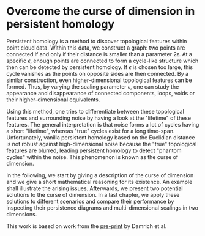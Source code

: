 # Overcome the curse of dimension in persistent homology

Persistent homology is a method to discover topological features within point cloud data. Within this data, we construct a graph: two points are connected if and only if their distance is smaller than a parameter $2\epsilon$. At a specific $\epsilon$, enough points are connected to form a cycle-like structure which then can be detected by persistent homology. If $\epsilon$ is chosen too large, this cycle vanishes as the points on opposite sides are then connected. By a similar construction, even higher-dimensional topological features can be formed. Thus, by varying the scaling parameter $\epsilon$, one can study the appearance and disappearance of connected components, loops, voids or their higher-dimensional equivalents.

Using this method, one tries to differentiate between these topological features and surrounding noise by having a look at the "lifetime" of these features. The general interpretation is that noise forms a lot of cycles having a short "lifetime", whereas "true" cycles exist for a long time-span. Unfortunately, vanilla persistent homology based on the Euclidian distance is not robust against high-dimensional noise because the "true" topological features are blurred, leading persistent homology to detect "phantom cycles" within the noise. This phenomenon is known as the curse of dimension.

In the following, we start by giving a description of the curse of dimension and we give a short mathematical reasoning for its existence. An example shall illustrate the arising issues. Afterwards, we present two potential solutions to the curse of dimension. In a last chapter, we apply these solutions to different scenarios and compare their performance by inspecting their persistence diagrams and multi-dimensional scalings in two dimensions.

This work is based on work from the [pre-print](https://arxiv.org/pdf/2311.03087) by Damrich et al. 
